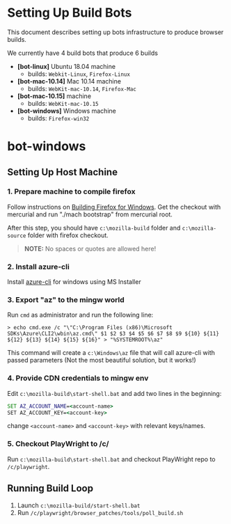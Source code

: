 # Setting Up Build Bots

This document describes setting up bots infrastructure to produce
browser builds.

We currently have 4 build bots that produce 6 builds
- **[bot-linux]** Ubuntu 18.04 machine
    - builds: `Webkit-Linux`, `Firefox-Linux`
- **[bot-mac-10.14]** Mac 10.14 machine
    - builds: `WebKit-mac-10.14`, `Firefox-Mac`
- **[bot-mac-10.15]** machine
    - builds: `WebKit-mac-10.15`
- **[bot-windows]** Windows machine
    - builds: `Firefox-win32`

# bot-windows

## Setting Up Host Machine

### 1. Prepare machine to compile firefox

Follow instructions on [Building Firefox for Windows](https://developer.mozilla.org/en-US/docs/Mozilla/Developer_guide/Build_Instructions/Windows_Prerequisites). Get the checkout with mercurial and run "./mach bootstrap" from mercurial root.

After this step, you should have `c:\mozilla-build` folder
and `c:\mozilla-source` folder with firefox checkout.

> **NOTE:** No spaces or quotes are allowed here!

### 2. Install azure-cli

Install [azure-cli](https://docs.microsoft.com/en-us/cli/azure/install-azure-cli-windows?view=azure-cli-latest) for windows using MS Installer

### 3. Export "az" to the mingw world

Run `cmd` as administrator and run the following line:

```
> echo cmd.exe /c "\"C:\Program Files (x86)\Microsoft SDKs\Azure\CLI2\wbin\az.cmd\" $1 $2 $3 $4 $5 $6 $7 $8 $9 ${10} ${11} ${12} ${13} ${14} ${15} ${16}" > "%SYSTEMROOT%\az"
```

This command will create a `c:\Windows\az` file that will call azure-cli with passed parameters (Not the most beautiful solution, but it works!)


### 4. Provide CDN credentials to mingw env

Edit `c:\mozilla-build\start-shell.bat` and add two lines in the beginning:

```bat
SET AZ_ACCOUNT_NAME=<account-name>
SET AZ_ACCOUNT_KEY=<account-key>
```

change `<account-name>` and `<account-key>` with relevant keys/names.

### 5. Checkout PlayWright to /c/

Run `c:\mozilla-build\start-shell.bat` and checkout PlayWright repo to `/c/playwright`.


## Running Build Loop

1. Launch `c:\mozilla-build/start-shell.bat`
2. Run `/c/playwright/browser_patches/tools/poll_build.sh`